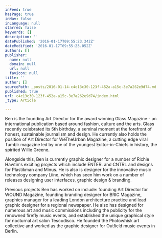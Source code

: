 ```yaml
---
inFeed: true
hasPage: true
inNav: false
inLanguage: null
starred: false
keywords: []
description: ''
datePublished: '2016-01-17T09:55:23.342Z'
dateModified: '2016-01-17T09:55:23.052Z'
authors: []
publisher:
  name: null
  domain: null
  url: null
  favicon: null
title: ''
author: []
sourcePath: _posts/2016-01-14-c4c13c30-123f-452a-a15c-3e7a262e9d74.md
published: true
url: c4c13c30-123f-452a-a15c-3e7a262e9d74/index.html
_type: Article

---
```

Ben is the founding Art Director for the award winning Glass Magazine - an international publication based around fashion, culture and the arts. Glass recently celebrated its 5th birthday, a seminal moment at the forefront of honest, sustainable journalism and design. He currently also holds the position of Art Director for WeTheUrban Magazine, a cutting edge viral Tumblr magazine led by one of the youngest Editor-in-Chiefs in history, the spirited Willie Greene.

Alongside this, Ben is currently graphic designer for a number of Richie Hawtin's exciting projects which include ENTER. and CNTRL and designs for Plastikman and Minus. He is also is designer for the innovative music technology company Liine, which has seen him work on a number of releases designing user interfaces, graphic design & branding.

Previous projects Ben has worked on include: founding Art Director for WOUND Magazine, founding branding designer for BRIC Magazine, graphics manager for a leading London architecture practice and lead graphic designer for a regional newspaper. He also has designed for numerous art and music commissions including the publicity for the renowned firefly music events, and established the unique graphical style for nocturnal art salon Tescodisco. He founded the Photowhisk art collective and worked as the graphic designer for Outfield music events in Berlin.